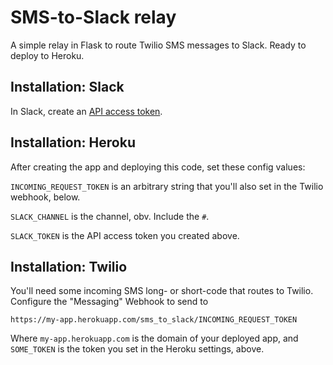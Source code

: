 # SMS-to-Slack relay
A simple relay in Flask to route Twilio SMS messages to Slack. Ready to deploy to Heroku.

## Installation: Slack

In Slack, create an [API access token](https://api.slack.com/tokens).

## Installation: Heroku

After creating the app and deploying this code, set these config values:

`INCOMING_REQUEST_TOKEN` is an arbitrary string that you'll also set in the Twilio webhook, below.

`SLACK_CHANNEL` is the channel, obv. Include the `#`.

`SLACK_TOKEN` is the API access token you created above.

## Installation: Twilio

You'll need some incoming SMS long- or short-code that routes to Twilio. Configure the "Messaging" Webhook to send to

`https://my-app.herokuapp.com/sms_to_slack/INCOMING_REQUEST_TOKEN`

Where `my-app.herokuapp.com` is the domain of your deployed app, and `SOME_TOKEN` is the token you set in the Heroku settings, above.
